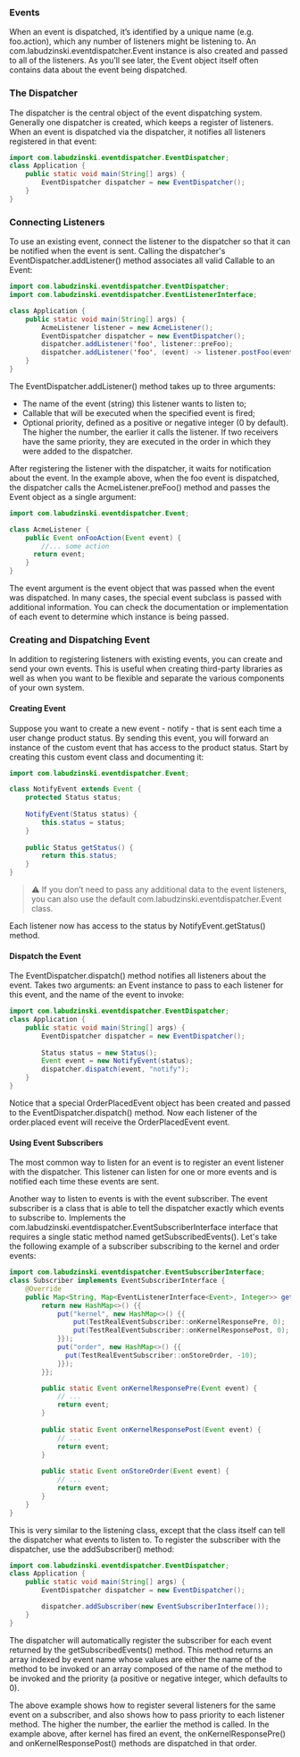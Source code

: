 ### Events

When an event is dispatched, it’s identified by a unique name (e.g. foo.action), which any number of listeners might be
listening to. An com.labudzinski.eventdispatcher.Event instance is also created and passed to all of the listeners. As
you’ll see later, the Event object itself often contains data about the event being dispatched.

### The Dispatcher

The dispatcher is the central object of the event dispatching system. Generally one dispatcher is created, which keeps a
register of listeners. When an event is dispatched via the dispatcher, it notifies all listeners registered in that
event:

```java
import com.labudzinski.eventdispatcher.EventDispatcher;
class Application {
    public static void main(String[] args) {
        EventDispatcher dispatcher = new EventDispatcher();
    }
}
```

### Connecting Listeners

To use an existing event, connect the listener to the dispatcher so that it can be notified when the event is sent.
Calling the dispatcher's EventDispatcher.addListener() method associates all valid Callable to an Event:

```java
import com.labudzinski.eventdispatcher.EventDispatcher;
import com.labudzinski.eventdispatcher.EventListenerInterface;

class Application {
    public static void main(String[] args) {
        AcmeListener listener = new AcmeListener();
        EventDispatcher dispatcher = new EventDispatcher();
        dispatcher.addListener('foo', listener::preFoo);
        dispatcher.addListener('foo', (event) -> listener.postFoo(event), 10);
    }
}
```

The EventDispatcher.addListener() method takes up to three arguments:

- The name of the event (string) this listener wants to listen to;
- Callable that will be executed when the specified event is fired;
- Optional priority, defined as a positive or negative integer (0 by default). The higher the number, the earlier it
  calls the listener. If two receivers have the same priority, they are executed in the order in which they were added
  to the dispatcher.

After registering the listener with the dispatcher, it waits for notification about the event. In the example above,
when the foo event is dispatched, the dispatcher calls the AcmeListener.preFoo() method and passes the Event object as a
single argument:

```java
import com.labudzinski.eventdispatcher.Event;

class AcmeListener {
    public Event onFooAction(Event event) {
        //... some action
      return event;
    }
}
```

The event argument is the event object that was passed when the event was dispatched. In many cases, the special event
subclass is passed with additional information. You can check the documentation or implementation of each event to
determine which instance is being passed.

### Creating and Dispatching Event

In addition to registering listeners with existing events, you can create and send your own events. This is useful when
creating third-party libraries as well as when you want to be flexible and separate the various components of your own
system.

#### Creating Event

Suppose you want to create a new event - notify - that is sent each time a user change product status. By sending this
event, you will forward an instance of the custom event that has access to the product status. Start by creating this
custom event class and documenting it:

```java
import com.labudzinski.eventdispatcher.Event;

class NotifyEvent extends Event {
    protected Status status;
    
    NotifyEvent(Status status) {
        this.status = status;
    }
    
    public Status getStatus() {
        return this.status;
    }
}
```

> :warning: If you don’t need to pass any additional data to the event listeners, you can also use the default com.labudzinski.eventdispatcher.Event class.

Each listener now has access to the status by NotifyEvent.getStatus() method.

#### Dispatch the Event

The EventDispatcher.dispatch() method notifies all listeners about the event. Takes two arguments: an Event instance to
pass to each listener for this event, and the name of the event to invoke:

```java
import com.labudzinski.eventdispatcher.EventDispatcher;
class Application {
    public static void main(String[] args) {
        EventDispatcher dispatcher = new EventDispatcher();
        
        Status status = new Status();
        Event event = new NotifyEvent(status);
        dispatcher.dispatch(event, "notify");
    }
}
```

Notice that a special OrderPlacedEvent object has been created and passed to the EventDispatcher.dispatch() method. Now
each listener of the order.placed event will receive the OrderPlacedEvent event.

#### Using Event Subscribers
The most common way to listen for an event is to register an event listener with the dispatcher.
This listener can listen for one or more events and is notified each time these events are sent.

Another way to listen to events is with the event subscriber. The event subscriber is a class that is able to tell the dispatcher exactly which events to subscribe to.
Implements the com.labudzinski.eventdispatcher.EventSubscriberInterface interface that requires a single static method named getSubscribedEvents().
Let's take the following example of a subscriber subscribing to the kernel and order events:
```java
import com.labudzinski.eventdispatcher.EventSubscriberInterface;
class Subscriber implements EventSubscriberInterface {
    @Override
    public Map<String, Map<EventListenerInterface<Event>, Integer>> getSubscribedEvents() {
        return new HashMap<>() {{
            put("kernel", new HashMap<>() {{
                put(TestRealEventSubscriber::onKernelResponsePre, 0);
                put(TestRealEventSubscriber::onKernelResponsePost, 0);
            }});
            put("order", new HashMap<>() {{
              put(TestRealEventSubscriber::onStoreOrder, -10);
            }});
        }};

        public static Event onKernelResponsePre(Event event) {
            // ...
            return event;
        }
  
        public static Event onKernelResponsePost(Event event) {
            // ...
            return event;
        }
  
        public static Event onStoreOrder(Event event) {
            // ...
            return event;
        }
    }
}
```

This is very similar to the listening class, except that the class itself can tell the dispatcher what events to listen to.
To register the subscriber with the dispatcher, use the addSubscriber() method:
```java
import com.labudzinski.eventdispatcher.EventDispatcher;
class Application {
    public static void main(String[] args) {
        EventDispatcher dispatcher = new EventDispatcher();

        dispatcher.addSubscriber(new EventSubscriberInterface());
    }
}
```

The dispatcher will automatically register the subscriber for each event returned by the getSubscribedEvents() method.
This method returns an array indexed by event name whose values are either the name of the method to be invoked or an array
composed of the name of the method to be invoked and the priority (a positive or negative integer, which defaults to 0).

The above example shows how to register several listeners for the same event on a subscriber, and also shows how to pass priority to each listener method.
The higher the number, the earlier the method is called. In the example above, after kernel has fired an event, the onKernelResponsePre() and onKernelResponsePost() methods are dispatched in that order. 